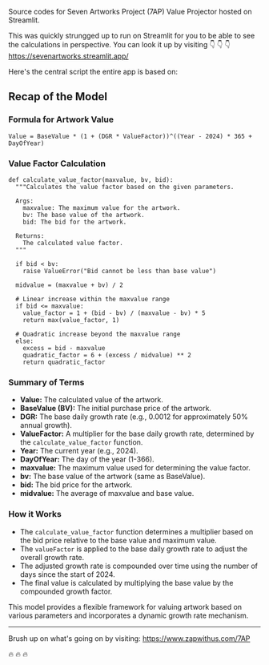 
Source codes for Seven Artworks Project (7AP) Value Projector hosted on Streamlit.  

This was quickly strungged up to run on Streamlit for you to be able to see the calculations in perspective.
You can look it up by visiting 👇 👇 👇 
https://sevenartworks.streamlit.app/


Here's the central script the entire app is based on:


## Recap of the Model

### Formula for Artwork Value

```
Value = BaseValue * (1 + (DGR * ValueFactor))^((Year - 2024) * 365 + DayOfYear)
```

### Value Factor Calculation

```
def calculate_value_factor(maxvalue, bv, bid):
  """Calculates the value factor based on the given parameters.

  Args:
    maxvalue: The maximum value for the artwork.
    bv: The base value of the artwork.
    bid: The bid for the artwork.

  Returns:
    The calculated value factor.
  """

  if bid < bv:
    raise ValueError("Bid cannot be less than base value")

  midvalue = (maxvalue + bv) / 2

  # Linear increase within the maxvalue range
  if bid <= maxvalue:
    value_factor = 1 + (bid - bv) / (maxvalue - bv) * 5
    return max(value_factor, 1)

  # Quadratic increase beyond the maxvalue range
  else:
    excess = bid - maxvalue
    quadratic_factor = 6 + (excess / midvalue) ** 2
    return quadratic_factor
```

### Summary of Terms

* **Value:** The calculated value of the artwork.
* **BaseValue (BV):** The initial purchase price of the artwork.
* **DGR:** The base daily growth rate (e.g., 0.0012 for approximately 50% annual growth).
* **ValueFactor:** A multiplier for the base daily growth rate, determined by the `calculate_value_factor` function.
* **Year:** The current year (e.g., 2024).
* **DayOfYear:** The day of the year (1-366).
* **maxvalue:** The maximum value used for determining the value factor.
* **bv:** The base value of the artwork (same as BaseValue).
* **bid:** The bid price for the artwork.
* **midvalue:** The average of maxvalue and base value.

### How it Works
* The `calculate_value_factor` function determines a multiplier based on the bid price relative to the base value and maximum value.
* The `valueFactor` is applied to the base daily growth rate to adjust the overall growth rate.
* The adjusted growth rate is compounded over time using the number of days since the start of 2024.
* The final value is calculated by multiplying the base value by the compounded growth factor.

This model provides a flexible framework for valuing artwork based on various parameters and incorporates a dynamic growth rate mechanism.
 
*********************

Brush up on what's going on by visiting:
https://www.zapwithus.com/7AP

🔥 🔥 🔥 